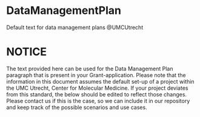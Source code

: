 # DataManagementPlan
Default text for data management plans @UMCUtrecht

# NOTICE
The text provided here can be used for the Data Management Plan paragraph that is present in your Grant-application. Please note that the information in this document  assumes the default set-up of a project within the UMC Utrecht, Center for Molecular Medicine. If your project deviates from this standard, the below should be edited to reflect those changes. Please contact us if this is the case, so we can include it in our repository and keep track of the possible scenarios and use cases.
